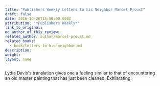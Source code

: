 ```yaml
---
title: "Publishers Weekly Letters to his Neighbor Marcel Proust"
draft: false
date: 2016-10-26T15:50:00.000Z
attribution: "*Publishers Weekly*"
link_to_original:
nd_author_of_this_review:
related_author: author/marcel-proust.md
related_books:
  - book/letters-to-his-neighbor.md
description:
weight:
layout: none
---
```

Lydia Davis's translation gives one a feeling similar to that of encountering an old master painting that has just been cleaned. Exhilarating.

